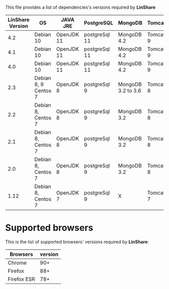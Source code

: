 This file provides a list of dependencies's versions required by **LinShare**

| LinShare Version  | OS                  | JAVA JRE    | PostgreSQL    | MongoDB     | Tomcat   | Apache  HTTPD   |
|---------|---------------------|---------|---------------|-------------|----------|----------|
| 4.2   | Debian 10   | OpenJDK 11 | postgreSql 11 | MongoDB 4.2 | Tomcat 9 | Apache 2.4 |
| 4.1   | Debian 10   | OpenJDK 11 | postgreSql 11 | MongoDB 4.2 | Tomcat 9 | Apache 2.4 |
| 4.0   | Debian 10   | OpenJDK 11 | postgreSql 11 | MongoDB 4.2 | Tomcat 9 | Apache 2.4 |
| 2.3   | Debian 8, 9 Centos 7  | OpenJDK 8  | postgreSql 9  | MongoDB 3.2 to 3.6| Tomcat 8 | Apache 2.4 |
| 2.2   | Debian 8, Centos 7  | OpenJDK 8  | postgreSql 9  | MongoDB 3.2 | Tomcat 8 | Apache 2.4 |
| 2.1   | Debian 8, Centos 7  | OpenJDK 8  | postgreSql 9  | MongoDB 3.2 | Tomcat 8 | Apache 2.4 |
| 2.0   | Debian 8, Centos 7  | OpenJDK 8  | postgreSql 9  | MongoDB 3.2 | Tomcat 8 | Apache 2.4 |
| 1.12  | Debian 8, Centos 7  | OpenJDK 7  | postgreSql 9  |      X      | Tomcat 7 | Apache 2.2 |

# Supported browsers

This is the list of supported browsers' versions required by **LinShare**:

| Browsers    | version |
|-------------|---------|
| Chrome      | 90+     |
| Firefox     | 88+     |
| Firefox ESR | 78+     |
